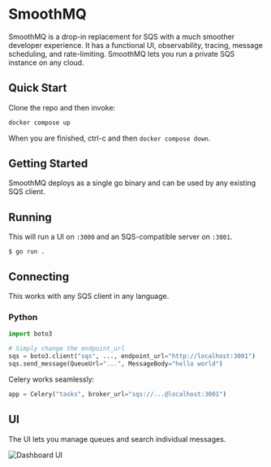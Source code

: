 # SmoothMQ

SmoothMQ is a drop-in replacement for SQS with a much smoother developer experience.
It has a functional UI, observability, tracing, message scheduling, and rate-limiting.
SmoothMQ lets you run a private SQS instance on any cloud.

<!-- A drop-in replacement for SQS designed for great developer experience and efficiency. -->

## Quick Start

Clone the repo and then invoke:

```bash
docker compose up
```

When you are finished, ctrl-c and then `docker compose down`.

## Getting Started

SmoothMQ deploys as a single go binary and can be used by any existing SQS client.

## Running

This will run a UI on `:3000` and an SQS-compatible server on `:3001`.

```
$ go run .
```

## Connecting

This works with any SQS client in any language.

### Python

``` py
import boto3

# Simply change the endpoint_url
sqs = boto3.client("sqs", ..., endpoint_url="http://localhost:3001")
sqs.send_message(QueueUrl="...", MessageBody="hello world")
```

Celery works seamlessly:

``` py
app = Celery("tasks", broker_url="sqs://...@localhost:3001")
```

## UI

The UI lets you manage queues and search individual messages.

![Dashboard UI](docs/queue.gif)
